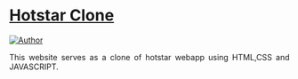 # <a href="http://www.hotstar.com/" target="_blank">Hotstar Clone</a>
[![Author](https://img.shields.io/badge/Author-Sanchari%20Ray-blue.svg)](https://www.linkedin.com/in/sanchari-ray-a4499b21b/)


 <p align="justify">This website serves as a clone of hotstar webapp using HTML,CSS and JAVASCRIPT.</p>
